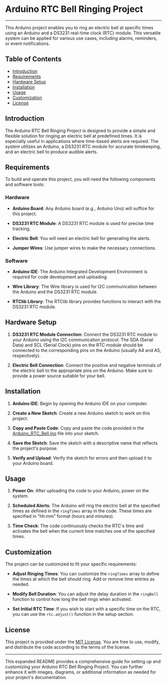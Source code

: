 # Arduino RTC Bell Ringing Project

---

This Arduino project enables you to ring an electric bell at specific times using an Arduino and a DS3231 real-time clock (RTC) module. This versatile system can be applied for various use cases, including alarms, reminders, or event notifications.

## Table of Contents

- [Introduction](#introduction)
- [Requirements](#requirements)
- [Hardware Setup](#hardware-setup)
- [Installation](#installation)
- [Usage](#usage)
- [Customization](#customization)
- [License](#license)

## Introduction

The Arduino RTC Bell Ringing Project is designed to provide a simple and flexible solution for ringing an electric bell at predefined times. It is especially useful in applications where time-based alerts are required. The system utilizes an Arduino, a DS3231 RTC module for accurate timekeeping, and an electric bell to produce audible alerts.

## Requirements

To build and operate this project, you will need the following components and software tools:

### Hardware

- **Arduino Board**: Any Arduino board (e.g., Arduino Uno) will suffice for this project.

- **DS3231 RTC Module**: A DS3231 RTC module is used for precise time tracking.

- **Electric Bell**: You will need an electric bell for generating the alerts.

- **Jumper Wires**: Use jumper wires to make the necessary connections.

### Software

- **Arduino IDE**: The Arduino Integrated Development Environment is required for code development and uploading.

- **Wire Library**: The Wire library is used for I2C communication between the Arduino and the DS3231 RTC module.

- **RTClib Library**: The RTClib library provides functions to interact with the DS3231 RTC module.

## Hardware Setup

1. **DS3231 RTC Module Connection**: Connect the DS3231 RTC module to your Arduino using the I2C communication protocol. The SDA (Serial Data) and SCL (Serial Clock) pins on the RTC module should be connected to the corresponding pins on the Arduino (usually A4 and A5, respectively).

2. **Electric Bell Connection**: Connect the positive and negative terminals of the electric bell to the appropriate pins on the Arduino. Make sure to provide a power source suitable for your bell.

## Installation

1. **Arduino IDE**: Begin by opening the Arduino IDE on your computer.

2. **Create a New Sketch**: Create a new Arduino sketch to work on this project.

3. **Copy and Paste Code**: Copy and paste the code provided in the [Arduino_RTC_Bell.ino](Arduino_RTC_Bell.ino) file into your sketch.

4. **Save the Sketch**: Save the sketch with a descriptive name that reflects the project's purpose.

5. **Verify and Upload**: Verify the sketch for errors and then upload it to your Arduino board.

## Usage

1. **Power On**: After uploading the code to your Arduino, power on the system.

2. **Scheduled Alerts**: The Arduino will ring the electric bell at the specified times as defined in the `ringTimes` array in the code. These times are specified in "hh:mm" format (hours and minutes).

3. **Time Check**: The code continuously checks the RTC's time and activates the bell when the current time matches one of the specified times.

## Customization

The project can be customized to fit your specific requirements:

- **Adjust Ringing Times**: You can customize the `ringTimes` array to define the times at which the bell should ring. Add or remove time entries as needed.

- **Modify Bell Duration**: You can adjust the delay duration in the `ringBell` function to control how long the bell rings when activated.

- **Set Initial RTC Time**: If you wish to start with a specific time on the RTC, you can use the `rtc.adjust()` function in the setup section.

## License

This project is provided under the [MIT License](LICENSE). You are free to use, modify, and distribute the code according to the terms of the license.

---

This expanded README provides a comprehensive guide for setting up and customizing your Arduino RTC Bell Ringing Project. You can further enhance it with images, diagrams, or additional information as needed for your project's documentation.
